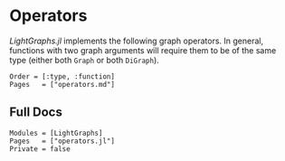# Operators

*LightGraphs.jl* implements the following graph operators. In general,
functions with two graph arguments will require them to be of the same type
(either both `Graph` or both `DiGraph`).

```@index
Order = [:type, :function]
Pages   = ["operators.md"]
```

## Full Docs

```@autodocs
Modules = [LightGraphs]
Pages   = ["operators.jl"]
Private = false
```
